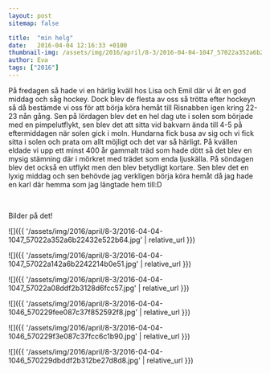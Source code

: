 ```yaml
---
layout: post
sitemap: false

title:  "min helg"
date:   2016-04-04 12:16:33 +0100
thumbnail-img: /assets/img/2016/april/8-3/2016-04-04-1047_57022a352a6b22432e522b64.jpg
author: Eva
tags: ["2016"]
---
```


På fredagen så hade vi en härlig kväll hos Lisa och Emil där vi åt en god middag och såg hockey. Dock blev de flesta av oss så trötta efter hockeyn så då bestämde vi oss för att börja köra hemåt till Risnabben igen kring 22-23 nån gång. Sen på lördagen blev det en hel dag ute i solen som började med en pimpelutflykt, sen blev det att sitta vid bakvarn ända till 4-5 på eftermiddagen när solen gick i moln. Hundarna fick busa av sig och vi fick sitta i solen och prata om allt möjligt och det var så härligt. På kvällen eldade vi upp ett minst 400 år gammalt träd som hade dött så det blev en mysig stämning där i mörkret med trädet som enda ljuskälla. På söndagen blev det också en utflykt men den blev betydligt kortare. Sen blev det en lyxig middag och sen behövde jag verkligen börja köra hemåt då jag hade en karl där hemma som jag längtade hem till:D




 




Bilder på det!

![]({{ '/assets/img/2016/april/8-3/2016-04-04-1047_57022a352a6b22432e522b64.jpg'  | relative_url }})

![]({{ '/assets/img/2016/april/8-3/2016-04-04-1047_57022a142a6b2242214b0e51.jpg'  | relative_url }})

![]({{ '/assets/img/2016/april/8-3/2016-04-04-1047_57022a08ddf2b3128d6fcc57.jpg'  | relative_url }})

![]({{ '/assets/img/2016/april/8-3/2016-04-04-1046_570229fee087c37f852592f8.jpg'  | relative_url }})

![]({{ '/assets/img/2016/april/8-3/2016-04-04-1046_570229f3e087c37fcc6c1b90.jpg'  | relative_url }})

![]({{ '/assets/img/2016/april/8-3/2016-04-04-1046_570229dbddf2b312be27d8d8.jpg'  | relative_url }})


